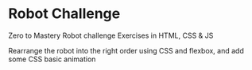 # Robot Challenge
Zero to Mastery Robot challenge
Exercises in HTML, CSS &amp; JS

Rearrange the robot into the right order using CSS and flexbox, and add some CSS basic animation
